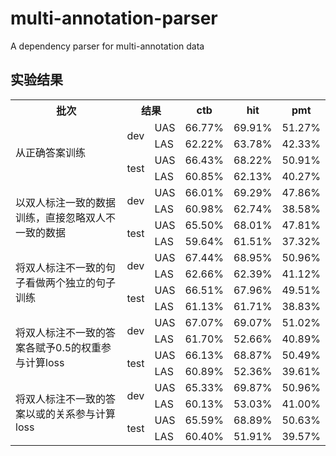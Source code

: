 # multi-annotation-parser
A dependency parser for multi-annotation data

## 实验结果
<table>
  <tr>
    <th>批次</th>
    <th colspan="2">结果</th>
    <th>ctb</th>
    <th>hit</th>
    <th>pmt</th>
	</tr >
	<tr >
    <td rowspan="4">从正确答案训练</td>
    <td rowspan="2">dev</td>
    <td>UAS</td>
    <td>66.77%</td>
    <td>69.91%</td>
    <td>51.27%</td>
	</tr>
  <tr>
    <td>LAS</td>
    <td>62.22%</td>
    <td>63.78%</td>
    <td>42.33%</td>
	</tr>
	<tr>
    <td rowspan="2">test</td>
    <td>UAS</td>
    <td>66.43%</td>
    <td>68.22%</td>
    <td>50.91%</td>
	</tr>
	<tr>
    <td>LAS</td>
    <td>60.85%</td>
    <td>62.13%</td>
    <td>40.27%</td>
	</tr>
  
  <tr >
    <td rowspan="4">以双人标注一致的数据训练，直接忽略双人不一致的数据</td>
    <td rowspan="2">dev</td>
    <td>UAS</td>
    <td>66.01%</td>
    <td>69.29%</td>
    <td>47.86%</td>
	</tr>
  <tr>
    <td>LAS</td>
    <td>60.98%</td>
    <td>62.74%</td>
    <td>38.58%</td>
	</tr>
	<tr>
    <td rowspan="2">test</td>
    <td>UAS</td>
    <td>65.50%</td>
    <td>68.01%</td>
    <td>47.81%</td>
	</tr>
	<tr>
    <td>LAS</td>
    <td>59.64%</td>
    <td>61.51%</td>
    <td>37.32%</td>
	</tr>
  
  <tr >
    <td rowspan="4">将双人标注不一致的句子看做两个独立的句子训练</td>
    <td rowspan="2">dev</td>
    <td>UAS</td>
    <td>67.44%</td>
    <td>68.95%</td>
    <td>50.96%</td>
	</tr>
  <tr>
    <td>LAS</td>
    <td>62.66%</td>
    <td>62.39%</td>
    <td>41.12%</td>
	</tr>
	<tr>
    <td rowspan="2">test</td>
    <td>UAS</td>
    <td>66.51%</td>
    <td>67.96%</td>
    <td>49.51%</td>
	</tr>
	<tr>
    <td>LAS</td>
    <td>61.13%</td>
    <td>61.71%</td>
    <td>38.83%</td>
	</tr>
  
  <tr >
    <td rowspan="4">将双人标注不一致的答案各赋予0.5的权重参与计算loss</td>
    <td rowspan="2">dev</td>
    <td>UAS</td>
    <td>67.07%</td>
    <td>69.07%</td>
    <td>51.02%</td>
	</tr>
  <tr>
    <td>LAS</td>
    <td>61.70%</td>
    <td>52.66%</td>
    <td>40.89%</td>
	</tr>
	<tr>
    <td rowspan="2">test</td>
    <td>UAS</td>
    <td>66.13%</td>
    <td>68.87%</td>
    <td>50.49%</td>
	</tr>
	<tr>
    <td>LAS</td>
    <td>60.89%</td>
    <td>52.36%</td>
    <td>39.61%</td>
	</tr>
  
   <tr >
    <td rowspan="4">将双人标注不一致的答案以或的关系参与计算loss</td>
    <td rowspan="2">dev</td>
    <td>UAS</td>
    <td>65.33%</td>
    <td>69.87%</td>
    <td>50.96%</td>
	</tr>
  <tr>
    <td>LAS</td>
    <td>60.13%</td>
    <td>53.03%</td>
    <td>41.00%</td>
	</tr>
	<tr>
    <td rowspan="2">test</td>
    <td>UAS</td>
    <td>65.59%</td>
    <td>68.89%</td>
    <td>50.63%</td>
	</tr>
	<tr>
    <td>LAS</td>
    <td>60.40%</td>
    <td>51.91%</td>
    <td>39.57%</td>
	</tr>
</table>
